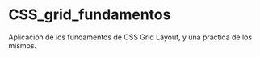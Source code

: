 # CSS_grid_fundamentos

Aplicación de los fundamentos de CSS Grid Layout, y una práctica de los mismos. 
